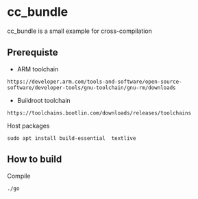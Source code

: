 # cc_bundle
cc_bundle is a small example for cross-compilation

## Prerequiste # 

 * ARM toolchain
```
https://developer.arm.com/tools-and-software/open-source-software/developer-tools/gnu-toolchain/gnu-rm/downloads
```
 * Buildroot toolchain
```
https://toolchains.bootlin.com/downloads/releases/toolchains
```
Host packages 

```
sudo apt install build-essential  textlive
```

## How to build #
Compile
```
./go
```

